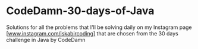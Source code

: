 # CodeDamn-30-days-of-Java
Solutions for all the problems that I'll be solving daily on my Instagram page [www.instagram.com/iskabircoding] that are chosen from the 30 days challenge in Java by CodeDamn
